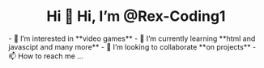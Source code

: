  <h1 align="center">Hi 👋 Hi, I’m @Rex-Coding1</h1>
- 👀 I’m interested in **video games**
- 🌱 I’m currently learning **html and javascipt and many more**
- 💞️ I’m looking to collaborate **on projects**
- 📫 How to reach me ...


<!---
Rex-Coding1/Rex-Coding1 is a ✨ special ✨ repository because its `README.md` (this file) appears on your GitHub profile.
You can click the Preview link to take a look at your changes.
--->
